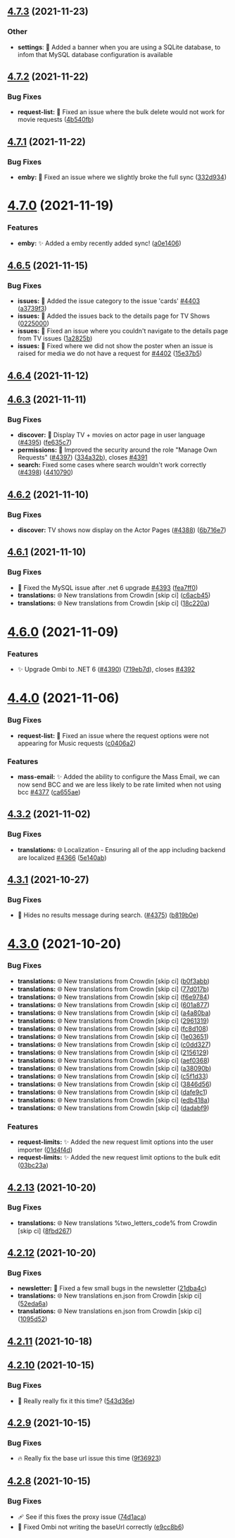 ## [4.7.3](https://github.com/Ombi-app/Ombi/compare/v4.7.2...v4.7.3) (2021-11-23)

### Other
* **settings**: 💄 Added a banner when you are using a SQLite database, to infom that MySQL database configuration is available


## [4.7.2](https://github.com/Ombi-app/Ombi/compare/v4.7.1...v4.7.2) (2021-11-22)


### Bug Fixes

* **request-list:** :bug: Fixed an issue where the bulk delete would not work for movie requests ([4b540fb](https://github.com/Ombi-app/Ombi/commit/4b540fb45bcc389664f0953159802288d005db9f))



## [4.7.1](https://github.com/Ombi-app/Ombi/compare/v4.7.0...v4.7.1) (2021-11-22)


### Bug Fixes

* **emby:** :bug: Fixed an issue where we slightly broke the full sync ([332d934](https://github.com/Ombi-app/Ombi/commit/332d9344d002a5ffd5aeac516c7441dcdec52248))



# [4.7.0](https://github.com/Ombi-app/Ombi/compare/v4.6.5...v4.7.0) (2021-11-19)


### Features

* **emby:** :sparkles: Added a emby recently added sync! ([a0e1406](https://github.com/Ombi-app/Ombi/commit/a0e14068f4bc457f8a4a565de71707a8f16c803c))



## [4.6.5](https://github.com/Ombi-app/Ombi/compare/v4.6.4...v4.6.5) (2021-11-15)


### Bug Fixes

* **issues:** :bug: Added the issue category to the issue 'cards' [#4403](https://github.com/Ombi-app/Ombi/issues/4403) ([a3739f3](https://github.com/Ombi-app/Ombi/commit/a3739f375c49f48e34da12f0a74e4e068f12ab40))
* **issues:** :bug: Added the issues back to the details page for TV Shows ([0225000](https://github.com/Ombi-app/Ombi/commit/02250000c08a253e57d8a0a855c2d30b8a1e5baa))
* **issues:** :bug: Fixed an issue where you couldn't navigate to the details page from TV issues ([1a2825b](https://github.com/Ombi-app/Ombi/commit/1a2825bf3839b891b16e1dde4030afe53efe090e))
* **issues:** :bug: Fixed where we did not show the poster when an issue is raised for media we do not have a request for [#4402](https://github.com/Ombi-app/Ombi/issues/4402) ([15e37b5](https://github.com/Ombi-app/Ombi/commit/15e37b532a83097dbdf1a9fea3eead7d0e211898))



## [4.6.4](https://github.com/Ombi-app/Ombi/compare/v4.6.3...v4.6.4) (2021-11-12)



## [4.6.3](https://github.com/Ombi-app/Ombi/compare/v4.6.2...v4.6.3) (2021-11-11)


### Bug Fixes

* **discover:** :bug: Display TV + movies on actor page in user language ([#4395](https://github.com/Ombi-app/Ombi/issues/4395)) ([fe635c7](https://github.com/Ombi-app/Ombi/commit/fe635c7106bc487ff879bdc8a73bab16cb389b97))
* **permissions:** :bug: Improved the security around the role "Manage Own Requests" ([#4397](https://github.com/Ombi-app/Ombi/issues/4397)) ([334a32b](https://github.com/Ombi-app/Ombi/commit/334a32bca42f90198d9b720d2bdb710a583be47f)), closes [#4391](https://github.com/Ombi-app/Ombi/issues/4391)
* **search:** Fixed some cases where search wouldn't work correctly ([#4398](https://github.com/Ombi-app/Ombi/issues/4398)) ([4410790](https://github.com/Ombi-app/Ombi/commit/4410790bc096826bc11554098f846e3acb59589a))



## [4.6.2](https://github.com/Ombi-app/Ombi/compare/v4.6.1...v4.6.2) (2021-11-10)


### Bug Fixes

* **discover:** TV shows now display on the Actor Pages ([#4388](https://github.com/Ombi-app/Ombi/issues/4388)) ([6b716e7](https://github.com/Ombi-app/Ombi/commit/6b716e722076e3d1e6bf2097c5263645d5ea9edf))



## [4.6.1](https://github.com/Ombi-app/Ombi/compare/v4.6.0...v4.6.1) (2021-11-10)


### Bug Fixes

* :bug: Fixed the MySQL issue after .net 6 upgrade [#4393](https://github.com/Ombi-app/Ombi/issues/4393) ([fea7ff0](https://github.com/Ombi-app/Ombi/commit/fea7ff05139e9ff50c8097fa5389b4ef9ad21a15))
* **translations:** 🌐 New translations from Crowdin [skip ci] ([c6acb45](https://github.com/Ombi-app/Ombi/commit/c6acb45f8d3f371c0b4024c4272849d0d0cc867f))
* **translations:** 🌐 New translations from Crowdin [skip ci] ([18c220a](https://github.com/Ombi-app/Ombi/commit/18c220a0cd0d19e45a07d0c319da2b9512778a8a))



# [4.6.0](https://github.com/Ombi-app/Ombi/compare/v4.4.0...v4.6.0) (2021-11-09)


### Features

* :sparkles: Upgrade Ombi to .NET 6 ([#4390](https://github.com/Ombi-app/Ombi/issues/4390)) ([719eb7d](https://github.com/Ombi-app/Ombi/commit/719eb7dbe37b3a72d264e2f670067518eef70694)), closes [#4392](https://github.com/Ombi-app/Ombi/issues/4392)



# [4.4.0](https://github.com/Ombi-app/Ombi/compare/v4.3.2...v4.4.0) (2021-11-06)


### Bug Fixes

* **request-list:** :bug: Fixed an issue where the request options were not appearing for Music requests ([c0406a2](https://github.com/Ombi-app/Ombi/commit/c0406a2ddebafb03d98ed25cdf7d89dc9a600c7d))


### Features

* **mass-email:** :sparkles: Added the ability to configure the Mass Email, we can now send BCC and we are less likely to be rate limited when not using bcc [#4377](https://github.com/Ombi-app/Ombi/issues/4377) ([ca655ae](https://github.com/Ombi-app/Ombi/commit/ca655ae57042dec44106a2f2ef5ba2e6f1019ee4))



## [4.3.2](https://github.com/Ombi-app/Ombi/compare/v4.3.1...v4.3.2) (2021-11-02)


### Bug Fixes

* **translations:** 🌐 Localization - Ensuring all of the app including backend are localized [#4366](https://github.com/Ombi-app/Ombi/issues/4366) ([5e140ab](https://github.com/Ombi-app/Ombi/commit/5e140ab6183b887a7665f5e870eb0bd05d487ace))



## [4.3.1](https://github.com/Ombi-app/Ombi/compare/v4.3.0...v4.3.1) (2021-10-27)


### Bug Fixes

* :bug: Hides no results message during search. ([#4375](https://github.com/Ombi-app/Ombi/issues/4375)) ([b819b0e](https://github.com/Ombi-app/Ombi/commit/b819b0e007e578bf3d8425f19591f87029c64d06))



# [4.3.0](https://github.com/Ombi-app/Ombi/compare/v4.2.13...v4.3.0) (2021-10-20)


### Bug Fixes

* **translations:** 🌐 New translations from Crowdin [skip ci] ([b0f3abb](https://github.com/Ombi-app/Ombi/commit/b0f3abb9ceebdbe5d6c20af98b7355df2999eb58))
* **translations:** 🌐 New translations from Crowdin [skip ci] ([77d017b](https://github.com/Ombi-app/Ombi/commit/77d017b3d8ffd1714a2f6efecc8c900d56d062e4))
* **translations:** 🌐 New translations from Crowdin [skip ci] ([f6e9784](https://github.com/Ombi-app/Ombi/commit/f6e9784367d3678d899ed79bef6caa52005b6661))
* **translations:** 🌐 New translations from Crowdin [skip ci] ([601a877](https://github.com/Ombi-app/Ombi/commit/601a87762a2ad393ee5fa2fe52052ceeeefb1bef))
* **translations:** 🌐 New translations from Crowdin [skip ci] ([a4a80ba](https://github.com/Ombi-app/Ombi/commit/a4a80ba4da49733a65e691003646c0f349bd4c5f))
* **translations:** 🌐 New translations from Crowdin [skip ci] ([2961319](https://github.com/Ombi-app/Ombi/commit/2961319f61e95b2871480152b86ddca3375576a1))
* **translations:** 🌐 New translations from Crowdin [skip ci] ([fc8d108](https://github.com/Ombi-app/Ombi/commit/fc8d108b660d53f499538328bfc271b05ac47d2b))
* **translations:** 🌐 New translations from Crowdin [skip ci] ([1e03651](https://github.com/Ombi-app/Ombi/commit/1e03651c3b0eb77e45f9f6c55d31ee672eacd51e))
* **translations:** 🌐 New translations from Crowdin [skip ci] ([c0dd327](https://github.com/Ombi-app/Ombi/commit/c0dd327426514e305a88750d7c3deb21c194108f))
* **translations:** 🌐 New translations from Crowdin [skip ci] ([2156129](https://github.com/Ombi-app/Ombi/commit/2156129f175335746f204bb123035c070f518e96))
* **translations:** 🌐 New translations from Crowdin [skip ci] ([aef0368](https://github.com/Ombi-app/Ombi/commit/aef0368de3aec306245bd1b16bc0de596a20d451))
* **translations:** 🌐 New translations from Crowdin [skip ci] ([a38090b](https://github.com/Ombi-app/Ombi/commit/a38090b8dde17d1d150af0bca2830ea45d013a0e))
* **translations:** 🌐 New translations from Crowdin [skip ci] ([c5f1d33](https://github.com/Ombi-app/Ombi/commit/c5f1d3355758a5c3648479d44e50397c7f6c1a9d))
* **translations:** 🌐 New translations from Crowdin [skip ci] ([3846d56](https://github.com/Ombi-app/Ombi/commit/3846d56a6e561a1b1dc65c385151d90fdd6217ee))
* **translations:** 🌐 New translations from Crowdin [skip ci] ([dafe9c1](https://github.com/Ombi-app/Ombi/commit/dafe9c1a19d84f00c13f0a51ba90927c24282926))
* **translations:** 🌐 New translations from Crowdin [skip ci] ([edb418a](https://github.com/Ombi-app/Ombi/commit/edb418a6f05887c68a0c24c48decc691996f97e4))
* **translations:** 🌐 New translations from Crowdin [skip ci] ([dadabf9](https://github.com/Ombi-app/Ombi/commit/dadabf93e1582a0c39321fd9bf3de3fb11e3f406))


### Features

* **request-limits:** :sparkles: Added the new request limit options into the user importer ([01d4f4d](https://github.com/Ombi-app/Ombi/commit/01d4f4d718fe85ac181dae52565fb1b427965b4f))
* **request-limits:** :sparkles: Added the new request limit options to the bulk edit ([03bc23a](https://github.com/Ombi-app/Ombi/commit/03bc23a74e4308aa6b4c6b25636edcdeb65c1f0e))



## [4.2.13](https://github.com/Ombi-app/Ombi/compare/v4.2.12...v4.2.13) (2021-10-20)


### Bug Fixes

* **translations:** 🌐 New translations %two_letters_code% from Crowdin [skip ci] ([8fbd267](https://github.com/Ombi-app/Ombi/commit/8fbd267b516ddaa80fd16c091bae532b860fbf45))



## [4.2.12](https://github.com/Ombi-app/Ombi/compare/v4.2.11...v4.2.12) (2021-10-20)


### Bug Fixes

* **newsletter:** :bug: Fixed a few small bugs in the newsletter ([21dba4c](https://github.com/Ombi-app/Ombi/commit/21dba4c524b98b9f2b883d97e7e13329425a8762))
* **translations:** 🌐 New translations en.json from Crowdin [skip ci] ([52eda6a](https://github.com/Ombi-app/Ombi/commit/52eda6ab917a73842bc02b0d8e0c442e564ca8f0))
* **translations:** 🌐 New translations en.json from Crowdin [skip ci] ([1095d52](https://github.com/Ombi-app/Ombi/commit/1095d524962648a1e427f0bcd8105fa734dd5b60))



## [4.2.11](https://github.com/Ombi-app/Ombi/compare/v4.2.10...v4.2.11) (2021-10-18)



## [4.2.10](https://github.com/Ombi-app/Ombi/compare/v4.2.9...v4.2.10) (2021-10-15)


### Bug Fixes

* :bug: Really really fix it this time? ([543d36e](https://github.com/Ombi-app/Ombi/commit/543d36e5615341bc8378cac377b843a3dbc1ef99))



## [4.2.9](https://github.com/Ombi-app/Ombi/compare/v4.2.8...v4.2.9) (2021-10-15)


### Bug Fixes

* :fire: Really fix the base url issue this time ([9f36923](https://github.com/Ombi-app/Ombi/commit/9f36923c51bfabf9cb026f2da14f9947050af0d9))



## [4.2.8](https://github.com/Ombi-app/Ombi/compare/v4.2.7...v4.2.8) (2021-10-15)


### Bug Fixes

* :adhesive_bandage: See if this fixes the proxy issue ([74d1aca](https://github.com/Ombi-app/Ombi/commit/74d1acae499707a7e21401f53eb2bb90c5bb9cfa))
* :bug: Fixed Ombi not writing the baseUrl correctly ([e9cc8b6](https://github.com/Ombi-app/Ombi/commit/e9cc8b6fe71d3e10c1a901e70227989b3362afe3))



